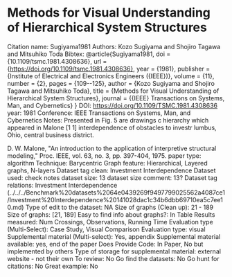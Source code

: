 # Methods for Visual Understanding of Hierarchical System Structures

Citation name: Sugiyama1981
Authors: Kozo Sugiyama and Shojiro Tagawa and Mitsuhiko Toda
Bibtex: @article{Sugiyama1981,
doi = {10.1109/tsmc.1981.4308636},
url = {https://doi.org/10.1109/tsmc.1981.4308636},
year = {1981},
publisher = {Institute of Electrical and Electronics Engineers ({IEEE})},
volume = {11},
number = {2},
pages = {109--125},
author = {Kozo Sugiyama and Shojiro Tagawa and Mitsuhiko Toda},
title = {Methods for Visual Understanding of Hierarchical System Structures},
journal = {{IEEE} Transactions on Systems, Man, and Cybernetics}
}
DOI: https://doi.org/10.1109/TSMC.1981.4308636
year: 1981
Conference: IEEE Transactions on Systems, Man, and Cybernetics
Notes: Presented in Fig. 5 are drawings c
hierarchy which appeared in Malone [1 1]
interdependence of obstacles to investr
lumbus, Ohio, central business district.

D. W. Malone, "An introduction to the application of interpretive
structural modeling," Proc. IEEE, vol. 63, no. 3, pp. 397-404, 1975.
paper type: algorithm
Technique: Barycentric
Graph feature: Hierarchical, Layered graphs, N-layers
Dataset tag clean: Investment Interdependence
Dataset used: check notes 
dataset size: 13
dataset size comment: 13?
Dataset tag relations: Investment Interdependence (../../../Benchmark%20datasets%2064e0439269f9497799025562a4087ce1/Investment%20Interdependence%20141028dac1c34b6dbb69710ea5c7ee10.md)
Type of edit to the dataset: NA
Size of graphs (Clean up): 21 - 189
Size of graphs: [21, 189]
Easy to find info about graphs?: In Table
Results measured: Num Crossings, Observations, Running Time
Evaluation type (Multi-Select): Case Study, Visual Comparison
Evaluation type: visual
Supplemental material (Multi-select): Yes, appendix
Supplemental material available: yes, end of the paper
Does Provide Code: In Paper, No but implemented by others
Type of storage for supplemental material: external website - not their own
To review: No
Go find the datasets: No
Go hunt for citations: No
Great example: No